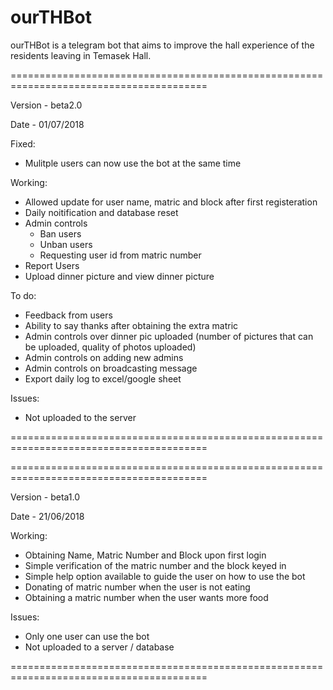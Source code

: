 # ourTHBot

ourTHBot is a telegram bot that aims to improve the hall experience of the residents leaving in Temasek Hall.

========================================================================================

Version - beta2.0 

Date - 01/07/2018

Fixed:
  - Mulitple users can now use the bot at the same time

Working:
  - Allowed update for user name, matric and block after first registeration
  - Daily noitification and database reset
  - Admin controls
      - Ban users
      - Unban users
      - Requesting user id from matric number
  - Report Users
  - Upload dinner picture and view dinner picture
  
To do:
  - Feedback from users
  - Ability to say thanks after obtaining the extra matric
  - Admin controls over dinner pic uploaded (number of pictures that can be uploaded, quality of photos uploaded)
  - Admin controls on adding new admins
  - Admin controls on broadcasting message
  - Export daily log to excel/google sheet
  
Issues:
  - Not uploaded to the server
   
========================================================================================

========================================================================================

Version - beta1.0

Date - 21/06/2018

Working:
  - Obtaining Name, Matric Number and Block upon first login
  - Simple verification of the matric number and the block keyed in
  - Simple help option available to guide the user on how to use the bot
  - Donating of matric number when the user is not eating
  - Obtaining a matric number when the user wants more food
  
Issues:
  - Only one user can use the bot
  - Not uploaded to a server / database
  
========================================================================================

  
  
